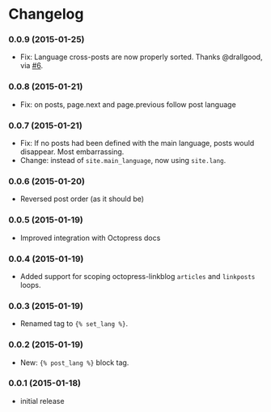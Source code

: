 # Changelog

### 0.0.9 (2015-01-25)
- Fix: Language cross-posts are now properly sorted. Thanks @drallgood, via [#6](https://github.com/octopress/multilingual/pull/6).

### 0.0.8 (2015-01-21)
- Fix: on posts, page.next and page.previous follow post language

### 0.0.7 (2015-01-21)

- Fix: If no posts had been defined with the main language, posts would disappear. Most embarrassing.
- Change: instead of `site.main_language`, now using `site.lang`.

### 0.0.6 (2015-01-20)

- Reversed post order (as it should be)

### 0.0.5 (2015-01-19)

- Improved integration with Octopress docs

### 0.0.4 (2015-01-19)

- Added support for scoping octopress-linkblog `articles` and `linkposts` loops.

### 0.0.3 (2015-01-19)

- Renamed tag to `{% set_lang %}`.

### 0.0.2 (2015-01-19)

- New: `{% post_lang %}` block tag.

### 0.0.1 (2015-01-18)

- initial release
